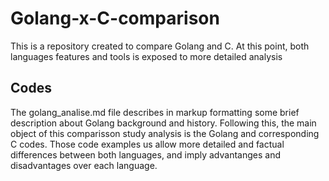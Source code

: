 # Golang-x-C-comparison
This is a repository created to compare Golang and C. At this point, both languages features and tools is exposed to more detailed analysis 

## Codes

The golang_analise.md file describes in markup formatting some brief description about Golang background and history. Following this, the main object of this comparisson study analysis is the Golang and corresponding C codes. Those code examples us allow more detailed and factual differences between both languages, and imply advantanges and disadvantages over each language. 
